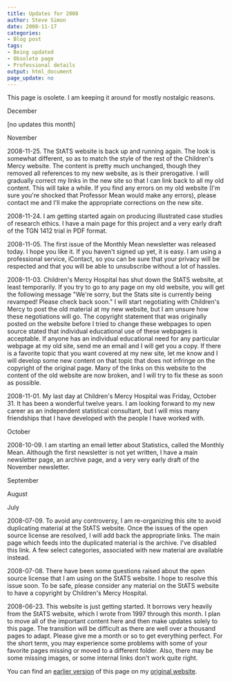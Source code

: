 ```yaml
---
title: Updates for 2008
author: Steve Simon
date: 2008-11-17
categories:
- Blog post
tags:
- Being updated
- Obsolete page
- Professional details
output: html_document
page_update: no
---
```


This page is osolete. I am keeping it around for mostly nostalgic reasons.

<!---More--->

December

[no updates this month]

November

2008-11-25. The StATS website is back up and running again. The look is somewhat different, so as to match the style of the rest of the Children's Mercy website. The content is pretty much unchanged, though they removed all references to my new website, as is their prerogative. I will gradually correct my links in the new site so that I can link back to all my old content. This will take a while. If you find any errors on my old website (I'm sure you're shocked that Professor Mean would make any errors), please contact me and I'll make the appropriate corrections on the new site.

2008-11-24. I am getting started again on producing illustrated case studies of research ethics. I have a main page for this project and a very early draft of the TGN 1412 trial in PDF format.

2008-11-05. The first issue of the Monthly Mean newsletter was released today. I hope you like it. If you haven't signed up yet, it is easy. I am using a professional service, iContact, so you can be sure that your privacy will be respected and that you will be able to unsubscribe without a lot of hassles.

2008-11-03. Children's Mercy Hospital has shut down the StATS website, at least temporarily. If you try to go to any page on my old website, you will get the following message "We're sorry, but the Stats site is currently being revamped! Please check back soon." I will start negotiating with Children's Mercy to post the old material at my new website, but I am unsure how these negotiations will go. The copyright statement that was originally posted on the website before I tried to change these webpages to open source stated that individual educational use of these webpages is acceptable. If anyone has an individual educational need for any particular webpage at my old site, send me an email and I will get you a copy. If there is a favorite topic that you want covered at my new site, let me know and I will develop some new content on that topic that does not infringe on the copyright of the original page. Many of the links on this website to the content of the old website are now broken, and I will try to fix these as soon as possible.

2008-11-01. My last day at Children's Mercy Hospital was Friday, October 31. It has been a wonderful twelve years. I am looking forward to my new career as an independent statistical consultant, but I will miss many friendships that I have developed with the people I have worked with.

October
 
2008-10-09. I am starting an email letter about Statistics, called the Monthly Mean. Although the first newsletter is not yet written, I have a main newsletter page, an archive page, and a very very early draft of the November newsletter.

September

August

July
 
2008-07-09. To avoid any controversy, I am re-organizing this site to avoid duplicating material at the StATS website. Once the issues of the open source license are resolved, I will add back the appropriate links. The main page which feeds into the duplicated material is the archive. I've disabled this link. A few select categories, associated with new material are available instead.

2008-07-08. There have been some questions raised about the open source license that I am using on the StATS website. I hope to resolve this issue soon. To be safe, please consider any material on the StATS website to have a copyright by Children's Mercy Hospital.

2008-06-23. This website is just getting started. It borrows very heavily from the StATS website, which I wrote from 1997 through this month. I plan to move all of the important content here and then make updates solely to this page. The transition will be difficult as there are well over a thousand pages to adapt. Please give me a month or so to get everything perfect. For the short term, you may experience some problems with some of your favorite pages missing or moved to a different folder. Also, there may be some missing images, or some internal links don't work quite right.

You can find an [earlier version][sim1] of this page on my [original website][sim2].

[sim1]: http://www.pmean.com/08/Updates2008.html
[sim2]: http://www.pmean.com/original_site.html
